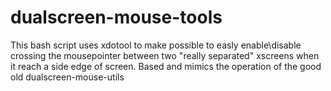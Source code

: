 # dualscreen-mouse-tools
This bash script uses xdotool to make possible to easly enable\disable crossing the mousepointer between two "really separated" xscreens when it reach a side edge of screen. Based and mimics the operation of the good old dualscreen-mouse-utils
